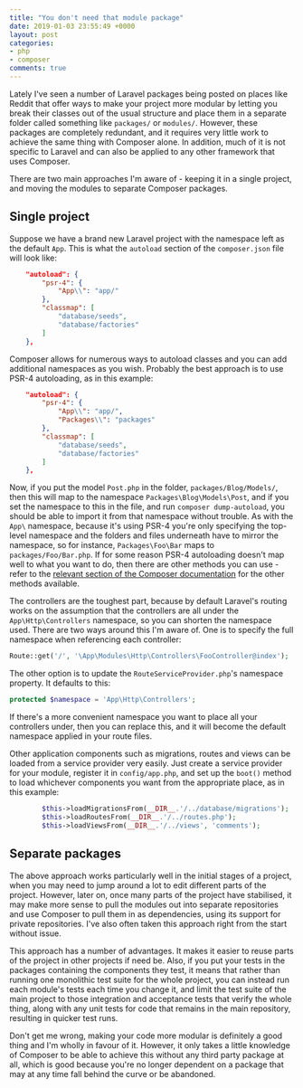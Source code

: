 ```yaml
---
title: "You don't need that module package"
date: 2019-01-03 23:55:49 +0000
layout: post
categories:
- php
- composer
comments: true
---
```


Lately I've seen a number of Laravel packages being posted on places like Reddit that offer ways to make your project more modular by letting you break their classes out of the usual structure and place them in a separate folder called something like `packages/` or `modules/`. However, these packages are completely redundant, and it requires very little work to achieve the same thing with Composer alone. In addition, much of it is not specific to Laravel and can also be applied to any other framework that uses Composer.

There are two main approaches I'm aware of - keeping it in a single project, and moving the modules to separate Composer packages.

Single project
--------------

Suppose we have a brand new Laravel project with the namespace left as the default `App`. This is what the `autoload` section of the `composer.json` file will look like:

```json
    "autoload": {
        "psr-4": {
            "App\\": "app/"
        },
        "classmap": [
            "database/seeds",
            "database/factories"
        ]
    },
```

Composer allows for numerous ways to autoload classes and you can add additional namespaces as you wish. Probably the best approach is to use PSR-4 autoloading, as in this example:

```json
    "autoload": {
        "psr-4": {
            "App\\": "app/",
            "Packages\\": "packages"
        },
        "classmap": [
            "database/seeds",
            "database/factories"
        ]
    },
```

Now, if you put the model `Post.php` in the folder, `packages/Blog/Models/`, then this will map to the namespace `Packages\Blog\Models\Post`, and if you set the namespace to this in the file, and run `composer dump-autoload`, you should be able to import it from that namespace without trouble. As with the `App\` namespace, because it's using PSR-4 you're only specifying the top-level namespace and the folders and files underneath have to mirror the namespace, so for instance, `Packages\Foo\Bar` maps to `packages/Foo/Bar.php`. If for some reason PSR-4 autoloading doesn't map well to what you want to do, then there are other methods you can use - refer to the [relevant section of the Composer documentation](https://getcomposer.org/doc/04-schema.md#autoload) for the other methods available.

The controllers are the toughest part, because by default Laravel's routing works on the assumption that the controllers are all under the `App\Http\Controllers` namespace, so you can shorten the namespace used. There are two ways around this I'm aware of. One is to specify the full namespace when referencing each controller:

```php
Route::get('/', '\App\Modules\Http\Controllers\FooController@index');
```

The other option is to update the `RouteServiceProvider.php`'s namespace property. It defaults to this:

```php
protected $namespace = 'App\Http\Controllers';
```

If there's a more convenient namespace you want to place all your controllers under, then you can replace this, and it will become the default namespace applied in your route files.

Other application components such as migrations, routes and views can be loaded from a service provider very easily. Just create a service provider for your module, register it in `config/app.php`, and set up the `boot()` method to load whichever components you want from the appropriate place, as in this example:

```php
        $this->loadMigrationsFrom(__DIR__.'/../database/migrations');
        $this->loadRoutesFrom(__DIR__.'/../routes.php');
        $this->loadViewsFrom(__DIR__.'/../views', 'comments');
```

Separate packages
-----------------

The above approach works particularly well in the initial stages of a project, when you may need to jump around a lot to edit different parts of the project. However, later on, once many parts of the project have stabilised, it may make more sense to pull the modules out into separate repositories and use Composer to pull them in as dependencies, using its support for private repositories. I've also often taken this approach right from the start without issue.

This approach has a number of advantages. It makes it easier to reuse parts of the project in other projects if need be. Also, if you put your tests in the packages containing the components they test, it means that rather than running one monolithic test suite for the whole project, you can instead run each module's tests each time you change it, and limit the test suite of the main project to those integration and acceptance tests that verify the whole thing, along with any unit tests for code that remains in the main repository, resulting in quicker test runs.

Don't get me wrong, making your code more modular is definitely a good thing and I'm wholly in favour of it. However, it only takes a little knowledge of Composer to be able to achieve this without any third party package at all, which is good because you're no longer dependent on a package that may at any time fall behind the curve or be abandoned.

